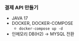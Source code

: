 ### 결제 API 만들기
- JAVA 17
- DOCKER, DOCKER-COMPOSE
  - `docker-compose up -d`
- 인메모리 DB(H2) -> MYSQL 전환
